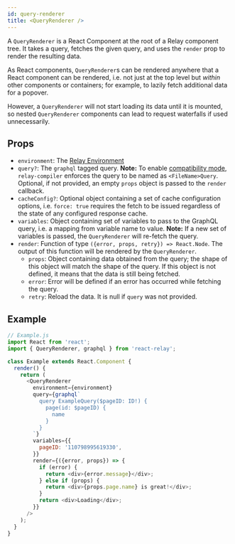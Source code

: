 ```yaml
---
id: query-renderer
title: <QueryRenderer />
---
```


A `QueryRenderer` is a React Component at the root of a Relay component tree. It takes a query, fetches the given query, and uses the `render` prop to render the resulting data.

As React components, `QueryRenderer`s can be rendered anywhere that a React component can be rendered, i.e. not just at the top level but *within* other components or containers; for example, to lazily fetch additional data for a popover.

However, a `QueryRenderer` will not start loading its data until it is mounted, so nested `QueryRenderer` components can lead to request waterfalls if used unnecessarily.

## Props

* `environment`: The [Relay Environment](./relay-environment.html)
* `query?`: The `graphql` tagged query. **Note:** To enable [compatibility mode](./relay-compat.html), `relay-compiler` enforces the query to be named as `<FileName>Query`. Optional, if not provided, an empty `props` object is passed to the `render` callback.
* `cacheConfig?`: Optional object containing a set of cache configuration options, i.e. `force: true` requires the fetch to be issued regardless of the state of any configured response cache.
* `variables`: Object containing set of variables to pass to the GraphQL query, i.e. a mapping from variable name to value. **Note:** If a new set of variables is passed, the `QueryRenderer` will re-fetch the query.
* `render`: Function of type `({error, props, retry}) => React.Node`. The output of this function will be rendered by the `QueryRenderer`.
  * `props`: Object containing data obtained from the query; the shape of this object will match the shape of the query. If this object is not defined, it means that the data is still being fetched.
  * `error`: Error will be defined if an error has occurred while fetching the query.
  * `retry`: Reload the data. It is null if `query` was not provided.

## Example

```javascript
// Example.js
import React from 'react';
import { QueryRenderer, graphql } from 'react-relay';

class Example extends React.Component {
  render() {
    return (
      <QueryRenderer
        environment={environment}
        query={graphql`
          query ExampleQuery($pageID: ID!) {
            page(id: $pageID) {
              name
            }
          }
        `}
        variables={{
          pageID: '110798995619330',
        }}
        render={({error, props}) => {
          if (error) {
            return <div>{error.message}</div>;
          } else if (props) {
            return <div>{props.page.name} is great!</div>;
          }
          return <div>Loading</div>;
        }}
      />
    );
  }
}
```
